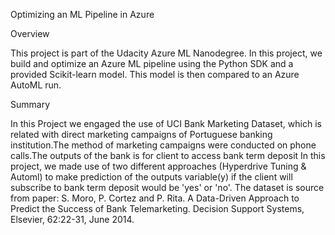  Optimizing an ML Pipeline in Azure
 
Overview

This project is part of the Udacity Azure ML Nanodegree. In this project, we build and optimize an Azure ML pipeline using the Python SDK 
and a provided Scikit-learn model. This model is then compared to an Azure AutoML run.

Summary

In this Project we engaged the use of UCI Bank Marketing Dataset, which is related with direct marketing campaigns of Portuguese banking 
institution.The method of marketing campaigns were conducted on phone calls.The outputs of the bank is for client to access bank term deposit
In this project, we made use of two different approaches (Hyperdrive Tuning & Automl) to make prediction of the outputs variable(y) if the 
client will subscribe to bank term deposit would be 'yes' or 'no'.  The dataset is source from paper: S. Moro, P. Cortez and P. Rita. A 
Data-Driven Approach to Predict the Success of Bank Telemarketing. Decision Support Systems, Elsevier, 62:22-31, June 2014.



